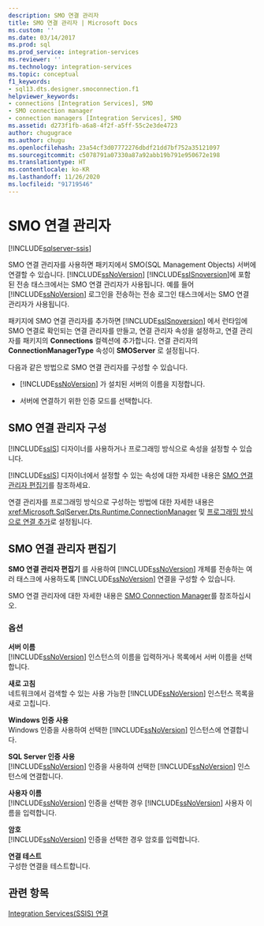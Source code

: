 ```yaml
---
description: SMO 연결 관리자
title: SMO 연결 관리자 | Microsoft Docs
ms.custom: ''
ms.date: 03/14/2017
ms.prod: sql
ms.prod_service: integration-services
ms.reviewer: ''
ms.technology: integration-services
ms.topic: conceptual
f1_keywords:
- sql13.dts.designer.smoconnection.f1
helpviewer_keywords:
- connections [Integration Services], SMO
- SMO connection manager
- connection managers [Integration Services], SMO
ms.assetid: d273f1fb-a6a8-4f2f-a5ff-55c2e3de4723
author: chugugrace
ms.author: chugu
ms.openlocfilehash: 23a54cf3d07772276dbdf21dd7bf752a35121097
ms.sourcegitcommit: c5078791a07330a87a92abb19b791e950672e198
ms.translationtype: HT
ms.contentlocale: ko-KR
ms.lasthandoff: 11/26/2020
ms.locfileid: "91719546"
---
```

# <a name="smo-connection-manager"></a>SMO 연결 관리자

[!INCLUDE[sqlserver-ssis](../../includes/applies-to-version/sqlserver-ssis.md)]


  SMO 연결 관리자를 사용하면 패키지에서 SMO(SQL Management Objects) 서버에 연결할 수 있습니다. [!INCLUDE[ssNoVersion](../../includes/ssnoversion-md.md)] [!INCLUDE[ssISnoversion](../../includes/ssisnoversion-md.md)]에 포함된 전송 태스크에서는 SMO 연결 관리자가 사용됩니다. 예를 들어 [!INCLUDE[ssNoVersion](../../includes/ssnoversion-md.md)] 로그인을 전송하는 전송 로그인 태스크에서는 SMO 연결 관리자가 사용됩니다.  
  
 패키지에 SMO 연결 관리자를 추가하면 [!INCLUDE[ssISnoversion](../../includes/ssisnoversion-md.md)] 에서 런타임에 SMO 연결로 확인되는 연결 관리자를 만들고, 연결 관리자 속성을 설정하고, 연결 관리자를 패키지의 **Connections** 컬렉션에 추가합니다. 연결 관리자의 **ConnectionManagerType** 속성이 **SMOServer** 로 설정됩니다.  
  
 다음과 같은 방법으로 SMO 연결 관리자를 구성할 수 있습니다.  
  
-   [!INCLUDE[ssNoVersion](../../includes/ssnoversion-md.md)] 가 설치된 서버의 이름을 지정합니다.  
  
-   서버에 연결하기 위한 인증 모드를 선택합니다.  
  
## <a name="configuration-of-the-smo-connection-manager"></a>SMO 연결 관리자 구성  
 [!INCLUDE[ssIS](../../includes/ssis-md.md)] 디자이너를 사용하거나 프로그래밍 방식으로 속성을 설정할 수 있습니다.  
  
 [!INCLUDE[ssIS](../../includes/ssis-md.md)] 디자이너에서 설정할 수 있는 속성에 대한 자세한 내용은 [SMO 연결 관리자 편집기]()를 참조하세요.  
  
 연결 관리자를 프로그래밍 방식으로 구성하는 방법에 대한 자세한 내용은 <xref:Microsoft.SqlServer.Dts.Runtime.ConnectionManager> 및 [프로그래밍 방식으로 연결 추가](../../integration-services/building-packages-programmatically/adding-connections-programmatically.md)로 설정됩니다.  
  
## <a name="smo-connection-manager-editor"></a>SMO 연결 관리자 편집기
  **SMO 연결 관리자 편집기** 를 사용하여 [!INCLUDE[ssNoVersion](../../includes/ssnoversion-md.md)] 개체를 전송하는 여러 태스크에 사용하도록 [!INCLUDE[ssNoVersion](../../includes/ssnoversion-md.md)] 연결을 구성할 수 있습니다.  
  
 SMO 연결 관리자에 대한 자세한 내용은 [SMO Connection Manager](../../integration-services/connection-manager/smo-connection-manager.md)를 참조하십시오.  
  
### <a name="options"></a>옵션  
 **서버 이름**  
 [!INCLUDE[ssNoVersion](../../includes/ssnoversion-md.md)] 인스턴스의 이름을 입력하거나 목록에서 서버 이름을 선택합니다.  
  
 **새로 고침**  
 네트워크에서 검색할 수 있는 사용 가능한 [!INCLUDE[ssNoVersion](../../includes/ssnoversion-md.md)] 인스턴스 목록을 새로 고칩니다.  
  
 **Windows 인증 사용**  
 Windows 인증을 사용하여 선택한 [!INCLUDE[ssNoVersion](../../includes/ssnoversion-md.md)] 인스턴스에 연결합니다.  
  
 **SQL Server 인증 사용**  
 [!INCLUDE[ssNoVersion](../../includes/ssnoversion-md.md)] 인증을 사용하여 선택한 [!INCLUDE[ssNoVersion](../../includes/ssnoversion-md.md)] 인스턴스에 연결합니다.  
  
 **사용자 이름**  
 [!INCLUDE[ssNoVersion](../../includes/ssnoversion-md.md)] 인증을 선택한 경우 [!INCLUDE[ssNoVersion](../../includes/ssnoversion-md.md)] 사용자 이름을 입력합니다.  
  
 **암호**  
 [!INCLUDE[ssNoVersion](../../includes/ssnoversion-md.md)] 인증을 선택한 경우 암호를 입력합니다.  
  
 **연결 테스트**  
 구성한 연결을 테스트합니다.  
  
## <a name="see-also"></a>관련 항목  
 [Integration Services&#40;SSIS&#41; 연결](../../integration-services/connection-manager/integration-services-ssis-connections.md)  
  
